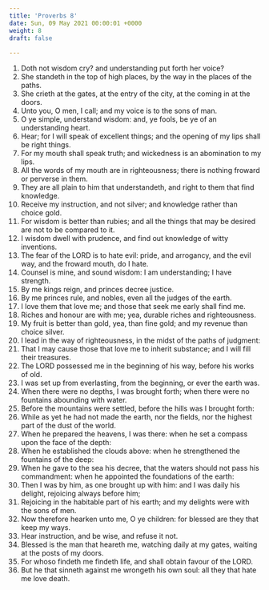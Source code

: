 ```yaml
---
title: 'Proverbs 8'
date: Sun, 09 May 2021 00:00:01 +0000
weight: 8
draft: false
  
---
```


1. Doth not wisdom cry? and understanding put forth her voice?
2. She standeth in the top of high places, by the way in the places of the paths.
3. She crieth at the gates, at the entry of the city, at the coming in at the doors.
4. Unto you, O men, I call; and my voice is to the sons of man.
5. O ye simple, understand wisdom: and, ye fools, be ye of an understanding heart.
6. Hear; for I will speak of excellent things; and the opening of my lips shall be right things.
7. For my mouth shall speak truth; and wickedness is an abomination to my lips.
8. All the words of my mouth are in righteousness; there is nothing froward or perverse in them.
9. They are all plain to him that understandeth, and right to them that find knowledge.
10. Receive my instruction, and not silver; and knowledge rather than choice gold.
11. For wisdom is better than rubies; and all the things that may be desired are not to be compared to it.
12. I wisdom dwell with prudence, and find out knowledge of witty inventions.
13. The fear of the LORD is to hate evil: pride, and arrogancy, and the evil way, and the froward mouth, do I hate.
14. Counsel is mine, and sound wisdom: I am understanding; I have strength.
15. By me kings reign, and princes decree justice.
16. By me princes rule, and nobles, even all the judges of the earth.
17. I love them that love me; and those that seek me early shall find me.
18. Riches and honour are with me; yea, durable riches and righteousness.
19. My fruit is better than gold, yea, than fine gold; and my revenue than choice silver.
20. I lead in the way of righteousness, in the midst of the paths of judgment:
21. That I may cause those that love me to inherit substance; and I will fill their treasures.
22. The LORD possessed me in the beginning of his way, before his works of old.
23. I was set up from everlasting, from the beginning, or ever the earth was.
24. When there were no depths, I was brought forth; when there were no fountains abounding with water.
25. Before the mountains were settled, before the hills was I brought forth:
26. While as yet he had not made the earth, nor the fields, nor the highest part of the dust of the world.
27. When he prepared the heavens, I was there: when he set a compass upon the face of the depth:
28. When he established the clouds above: when he strengthened the fountains of the deep:
29. When he gave to the sea his decree, that the waters should not pass his commandment: when he appointed the foundations of the earth:
30. Then I was by him, as one brought up with him: and I was daily his delight, rejoicing always before him;
31. Rejoicing in the habitable part of his earth; and my delights were with the sons of men.
32. Now therefore hearken unto me, O ye children: for blessed are they that keep my ways.
33. Hear instruction, and be wise, and refuse it not.
34. Blessed is the man that heareth me, watching daily at my gates, waiting at the posts of my doors.
35. For whoso findeth me findeth life, and shall obtain favour of the LORD.
36. But he that sinneth against me wrongeth his own soul: all they that hate me love death.
